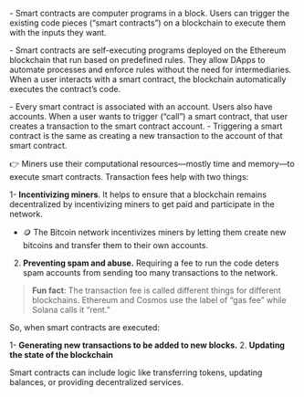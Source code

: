 \- Smart contracts are computer programs in a block. Users can trigger the existing code pieces (“smart contracts”) on a blockchain to execute them with the inputs they want.

\- Smart contracts are self-executing programs deployed on the Ethereum blockchain that run based on predefined rules. They allow DApps to automate processes and enforce rules without the need for intermediaries. When a user interacts with a smart contract, the blockchain automatically executes the contract’s code.

\- Every smart contract is associated with an account. Users also have accounts. When a user wants to trigger (“call”) a smart contract, that user creates a transaction to the smart contract account. - Triggering a smart contract is the same as creating a new transaction to the account of that smart contract.

👉 Miners use their computational resources—mostly time and memory—to execute smart contracts. Transaction fees help with two things:

1- **Incentivizing miners**. It helps to ensure that a blockchain remains decentralized by incentivizing miners to get paid and participate in the network.

- 🪙 The Bitcoin network incentivizes miners by letting them create new bitcoins and transfer them to their own accounts.

2. **Preventing spam and abuse.** Requiring a fee to run the code deters spam accounts from sending too many transactions to the network.

> **Fun fact**: The transaction fee is called different things for different blockchains. Ethereum and Cosmos use the label of “gas fee” while Solana calls it “rent.”

So, when smart contracts are executed:

1- **Generating new transactions to be added to new blocks.** 2. **Updating the state of the blockchain**

Smart contracts can include logic like transferring tokens, updating balances, or providing decentralized services.
